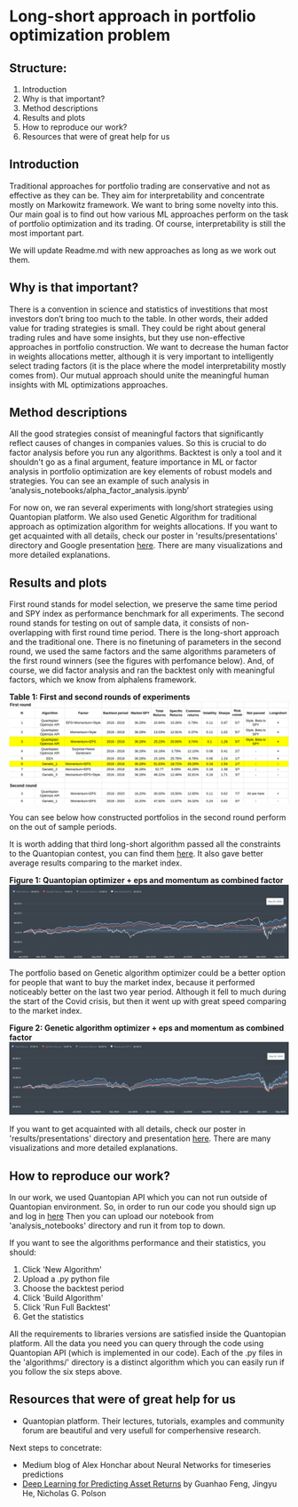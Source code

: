 # Long-short approach in portfolio optimization problem

## Structure:
1. Introduction
2. Why is that important?
3. Method descriptions
4. Results and plots
5. How to reproduce our work?
6. Resources that were of great help for us


## Introduction

Traditional approaches for portfolio trading are conservative and not as effective as they can be. They aim for interpretability and concentrate mostly on Markowitz framework. We want to bring some novelty into this. Our main goal is to find out how various ML approaches perform on the task of portfolio optimization and its trading. Of course, interpretability is still the most important part.

We will update Readme.md with new approaches as long as we work out them.

## Why is that important?

There is a convention in science and statistics of investitions that most investors don’t bring too much to the table. In other words, their added value for trading strategies is small. They could be right about general trading rules and have some insights, but they use non-effective approaches in portfolio construction. We want to decrease the human factor in weights allocations metter, although it is very important to intelligently select trading factors (it is the place where the model interpretability mostly comes from). Our mutual approach should unite the meaningful human insights with ML optimizations approaches.

## Method descriptions

All the good strategies consist of meaningful factors that significantly reflect causes of changes in companies values. So this is crucial to do factor analysis before you run any algorithms. Backtest is only a tool and it shouldn't go as a final argument, feature importance in ML or factor analysis in portfolio optimization are key elements of robust models and strategies. You can see an example of such analysis in ‘analysis_notebooks/alpha_factor_analysis.ipynb’

For now on, we ran several experiments with long/short strategies using Quantopian platform. We also used Genetic Algorithm for traditional approach as optimization algorithm for weights allocations. If you want to get acquainted with all details, check our poster in 'results/presentations' directory and Google presentation [here](https://docs.google.com/presentation/d/19knJVxAn4K7khZVep67Lgszupuyzt1Je9Mu0rliJmJ0/edit?usp=sharing). There are many visualizations and more detailed explanations.

## Results and plots

First round stands for model selection, we preserve the same time period and SPY index as performance benchmark for all experiments. The second round stands for testing on out of sample data, it consists of non-overlapping with first round time period. There is the long-short approach and the traditional one. There is no finetuning of parameters in the second round, we used the same factors and the same algorithms parameters of the first round winners (see the figures with perfomance below). And, of course, we did factor analysis and ran the backtest only with meaningful factors, which we know from alphalens framework.

**Table 1: First and second rounds of experiments**
![Results](https://github.com/adrianhryn/Portfolio-optimization/blob/master/results/results_table.png)

You can see below how constructed portfolios in the second round perform on the out of sample periods.

It is worth adding that third long-short algorithm passed all the constraints to the Quantopian contest, you can find them [here](https://www.quantopian.com/contest). It also gave better average results comparing to the market index.

**Figure 1: Quantopian optimizer + eps and momentum as combined factor**
![Figure 1](https://github.com/adrianhryn/Portfolio-optimization/blob/master/results/out_of_sample_plots/long_short_quantopian_api.png)

The portfolio based on Genetic algorithm optimizer could be a better option for people that want to buy the market index, because it performed noticeably better on the last two year period. Although it fell to much during the start of the Covid crisis, but then it went up with great speed comparing to the market index.

**Figure 2: Genetic algorithm optimizer + eps and momentum as combined factor**
![Figure 2](https://github.com/adrianhryn/Portfolio-optimization/blob/master/results/out_of_sample_plots/traditional_genetic.png)

If you want to get acquainted with all details, check our poster in 'results/presentations' directory and presentation [here](https://docs.google.com/presentation/d/19knJVxAn4K7khZVep67Lgszupuyzt1Je9Mu0rliJmJ0/edit?usp=sharing). There are many visualizations and more detailed explanations.

## How to reproduce our work?

In our work, we used Quantopian API which you can not run outside of Quantopian environment.
So, in order to run our code you should sign up and log in [here](https://www.quantopian.com/posts)
Then you can upload our notebook from 'analysis_notebooks' directory and run it from top to down.

If you want to see the algorithms performance and their statistics, you should:
1. Click 'New Algorithm'
2. Upload a .py python file
3. Choose the backtest period
4. Click 'Build Algorithm'
5. Click 'Run Full Backtest'
6. Get the statistics

All the requirements to libraries versions are satisfied inside the Quantopian platform.
All the data you need you can query through the code using Quantopian API (which is implemented in our code).
Each of the .py files in the 'algorithms/' directory is a distinct algorithm which you can easily run if you follow the six steps above.

## Resources that were of great help for us
- Quantopian platform. Their lectures, tutorials, examples and community forum are beautiful and very usefull for comperhensive research.

Next steps to concetrate:
- Medium blog of Alex Honchar about Neural Networks for timeseries predictions
- [Deep Learning for Predicting Asset Returns](https://arxiv.org/abs/1804.09314) by Guanhao Feng, Jingyu He, Nicholas G. Polson
